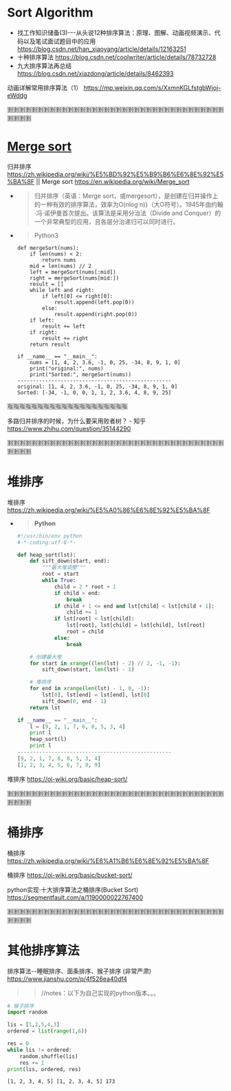 
# Sort Algorithm

- 找工作知识储备(3)---从头说12种排序算法：原理、图解、动画视频演示、代码以及笔试面试题目中的应用 https://blog.csdn.net/han_xiaoyang/article/details/12163251
- 十种排序算法 https://blog.csdn.net/coolwriter/article/details/78732728
- 九大排序算法再总结 https://blog.csdn.net/xiazdong/article/details/8462393

动画详解常用排序算法（1） https://mp.weixin.qq.com/s/XxmnKGLfstgbWjoj-eWddg

:u5272::u5272::u5272::u5272::u5272::u5272::u5272::u5272::u5272::u5272::u5272::u5272::u5272::u5272::u5272::u5272::u5272::u5272::u5272::u5272::u5272::u5272::u5272::u5272::u5272::u5272::u5272::u5272::u5272::u5272::u5272::u5272::u5272::u5272::u5272::u5272::u5272::u5272::u5272::u5272:

# [Merge sort](https://en.wikipedia.org/wiki/Merge_sort)

归并排序 https://zh.wikipedia.org/wiki/%E5%BD%92%E5%B9%B6%E6%8E%92%E5%BA%8F || Merge sort https://en.wikipedia.org/wiki/Merge_sort
- > 归并排序（英语：Merge sort，或mergesort），是创建在归并操作上的一种有效的排序算法，效率为O(nlog n)}（大O符号）。1945年由约翰·冯·诺伊曼首次提出。该算法是采用分治法（Divide and Conquer）的一个非常典型的应用，且各层分治递归可以同时进行。
- > Python3
  ```py3
  def mergeSort(nums):
      if len(nums) < 2:
          return nums
      mid = len(nums) // 2
      left = mergeSort(nums[:mid])
      right = mergeSort(nums[mid:])
      result = []
      while left and right:
          if left[0] <= right[0]:
              result.append(left.pop(0))
          else:
              result.append(right.pop(0))
      if left:
          result += left
      if right:
          result += right
      return result

  if __name__ == "__main__":
      nums = [1, 4, 2, 3.6, -1, 0, 25, -34, 8, 9, 1, 0]
      print("original:", nums)
      print("Sorted:", mergeSort(nums))
  --------------------------------------------------
  original: [1, 4, 2, 3.6, -1, 0, 25, -34, 8, 9, 1, 0]
  Sorted: [-34, -1, 0, 0, 1, 1, 2, 3.6, 4, 8, 9, 25]
  ```

:u6307::u6307::u6307::u6307::u6307::u6307::u6307::u6307::u6307::u6307::u6307::u6307::u6307::u6307::u6307::u6307::u6307::u6307::u6307::u6307:

多路归并排序的时候，为什么要采用败者树？ - 知乎 https://www.zhihu.com/question/35144290

:u5272::u5272::u5272::u5272::u5272::u5272::u5272::u5272::u5272::u5272::u5272::u5272::u5272::u5272::u5272::u5272::u5272::u5272::u5272::u5272::u5272::u5272::u5272::u5272::u5272::u5272::u5272::u5272::u5272::u5272::u5272::u5272::u5272::u5272::u5272::u5272::u5272::u5272::u5272::u5272:

# 堆排序

堆排序 https://zh.wikipedia.org/wiki/%E5%A0%86%E6%8E%92%E5%BA%8F
- > **Python**
  ```py
  #!/usr/bin/env python
  #-*-coding:utf-8-*-

  def heap_sort(lst):
      def sift_down(start, end):
          """最大堆调整"""
          root = start
          while True:
              child = 2 * root + 1
              if child > end:
                  break
              if child + 1 <= end and lst[child] < lst[child + 1]:
                  child += 1
              if lst[root] < lst[child]:
                  lst[root], lst[child] = lst[child], lst[root]
                  root = child
              else:
                  break

      # 创建最大堆
      for start in xrange((len(lst) - 2) // 2, -1, -1):
          sift_down(start, len(lst) - 1)

      # 堆排序
      for end in xrange(len(lst) - 1, 0, -1):
          lst[0], lst[end] = lst[end], lst[0]
          sift_down(0, end - 1)
      return lst

  if __name__ == "__main__":
      l = [9, 2, 1, 7, 6, 8, 5, 3, 4]
      print l
      heap_sort(l)
      print l
  --------------------------------------------------
  [9, 2, 1, 7, 6, 8, 5, 3, 4]
  [1, 2, 3, 4, 5, 6, 7, 8, 9]
  ```

堆排序 https://oi-wiki.org/basic/heap-sort/

:u5272::u5272::u5272::u5272::u5272::u5272::u5272::u5272::u5272::u5272::u5272::u5272::u5272::u5272::u5272::u5272::u5272::u5272::u5272::u5272::u5272::u5272::u5272::u5272::u5272::u5272::u5272::u5272::u5272::u5272::u5272::u5272::u5272::u5272::u5272::u5272::u5272::u5272::u5272::u5272:

# 桶排序

桶排序 https://zh.wikipedia.org/wiki/%E6%A1%B6%E6%8E%92%E5%BA%8F

桶排序 https://oi-wiki.org/basic/bucket-sort/

python实现·十大排序算法之桶排序(Bucket Sort) https://segmentfault.com/a/1190000022767400

:u5272::u5272::u5272::u5272::u5272::u5272::u5272::u5272::u5272::u5272::u5272::u5272::u5272::u5272::u5272::u5272::u5272::u5272::u5272::u5272::u5272::u5272::u5272::u5272::u5272::u5272::u5272::u5272::u5272::u5272::u5272::u5272::u5272::u5272::u5272::u5272::u5272::u5272::u5272::u5272:

# 其他排序算法

排序算法--睡眠排序、面条排序、猴子排序 (非常严肃) https://www.jianshu.com/p/4f526ea40df4
>> //notes：以下为自己实现的python版本。。。
```py
# 猴子排序
import random

lis = [1,2,5,4,3]
ordered = list(range(1,6))

res = 0
while lis != ordered:
    random.shuffle(lis)
    res += 1
print(lis, ordered, res)
```
```
[1, 2, 3, 4, 5] [1, 2, 3, 4, 5] 173
```
